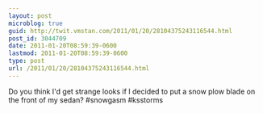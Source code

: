 ```yaml
---
layout: post
microblog: true
guid: http://twit.vmstan.com/2011/01/20/28104375243116544.html
post_id: 3044709
date: 2011-01-20T08:59:39-0600
lastmod: 2011-01-20T08:59:39-0600
type: post
url: /2011/01/20/28104375243116544.html
---
```

Do you think I'd get strange looks if I decided to put a snow plow blade on the front of my sedan? #snowgasm #ksstorms
